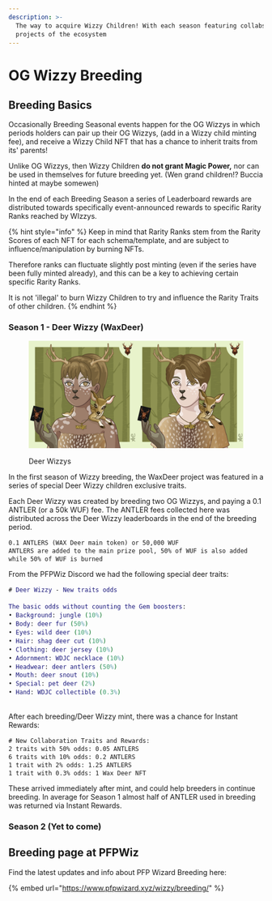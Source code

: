 ```yaml
---
description: >-
  The way to acquire Wizzy Children! With each season featuring collabs with
  projects of the ecosystem
---
```


# OG Wizzy Breeding

## Breeding Basics

Occasionally Breeding Seasonal events happen for the OG Wizzys in which periods holders can pair up their OG Wizzys, (add in a Wizzy child minting fee), and receive a Wizzy Child NFT that has a chance to inherit traits from its' parents!

Unlike OG Wizzys, then Wizzy Children **do not grant Magic Power,** nor can be used in themselves for future breeding yet. (Wen grand children!? Buccia hinted at maybe somewen)

In the end of each Breeding Season a series of Leaderboard rewards are distributed towards specifically event-announced rewards to specific Rarity Ranks reached by WIzzys.



{% hint style="info" %}
Keep in mind that Rarity Ranks stem from the Rarity Scores of each NFT for each schema/template, and are subject to influence/manipulation by burning NFTs.

Therefore ranks can fluctuate slightly post minting (even if the series have been fully minted already), and this can be a key to achieving certain specific Rarity Ranks.

It is not 'illegal' to burn Wizzy Children to try and influence the Rarity Traits of other children.
{% endhint %}



### Season 1 - Deer Wizzy (WaxDeer)

<figure><img src="../../../.gitbook/assets/image (38).png" alt=""><figcaption><p>Deer Wizzys</p></figcaption></figure>

In the first season of Wizzy breeding, the WaxDeer project was featured in a series of special Deer Wizzy children exclusive traits.&#x20;

Each Deer Wizzy was created by breeding two OG Wizzys, and paying a 0.1 ANTLER (or a 50k WUF) fee. The ANTLER fees collected here was distributed across the Deer Wizzy leaderboards in the end of the breeding period.

```
0.1 ANTLERS (WAX Deer main token) or 50,000 WUF
ANTLERS are added to the main prize pool, 50% of WUF is also added while 50% of WUF is burned
```

From the PFPWiz Discord we had the following special deer traits:

```dot
# Deer Wizzy - New traits odds

The basic odds without counting the Gem boosters:
• Background: jungle (10%)
• Body: deer fur (50%)
• Eyes: wild deer (10%)
• Hair: shag deer cut (10%)
• Clothing: deer jersey (10%)
• Adornment: WDJC necklace (10%)
• Headwear: deer antlers (50%)
• Mouth: deer snout (10%)
• Special: pet deer (2%)
• Hand: WDJC collectible (0.3%)
```

\
After each breeding/Deer Wizzy mint, there was a chance for Instant Rewards:

```markup
# New Collaboration Traits and Rewards:
2 traits with 50% odds: 0.05 ANTLERS
6 traits with 10% odds: 0.2 ANTLERS
1 trait with 2% odds: 1.25 ANTLERS
1 trait with 0.3% odds: 1 Wax Deer NFT
```

These arrived immediately after mint, and could help breeders in continue breeding. In average for Season 1 almost half of ANTLER used in breeding was returned via Instant Rewards.

### Season 2 (Yet to come)



## Breeding page at PFPWiz

Find the latest updates and info about PFP Wizard Breeding here:

{% embed url="https://www.pfpwizard.xyz/wizzy/breeding/" %}
